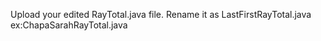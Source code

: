 Upload your edited RayTotal.java file. 
Rename it as LastFirstRayTotal.java 
ex:ChapaSarahRayTotal.java
